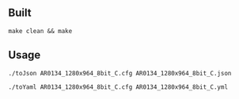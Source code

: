 ## Built
`make clean && make`

## Usage

`./toJson AR0134_1280x964_8bit_C.cfg AR0134_1280x964_8bit_C.json`  

`./toYaml AR0134_1280x964_8bit_C.cfg AR0134_1280x964_8bit_C.yml`

